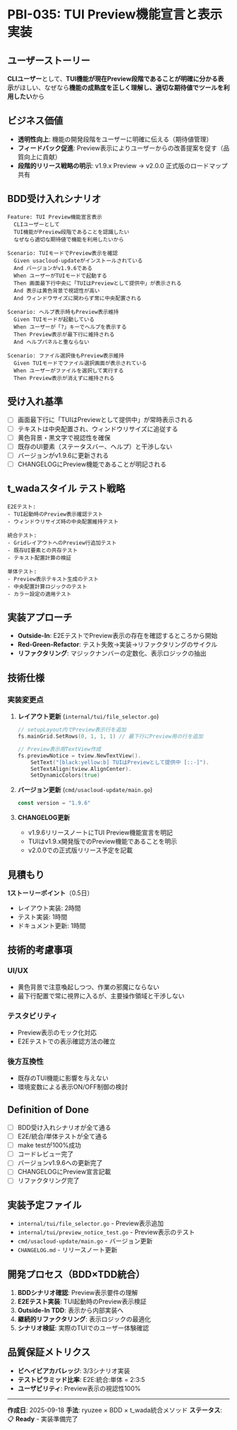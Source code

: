 # PBI-035: TUI Preview機能宣言と表示実装

## ユーザーストーリー
**CLIユーザー**として、**TUI機能が現在Preview段階であることが明確に分かる表示**がほしい、なぜなら**機能の成熟度を正しく理解し、適切な期待値でツールを利用したい**から

## ビジネス価値
- **透明性向上**: 機能の開発段階をユーザーに明確に伝える（期待値管理）
- **フィードバック促進**: Preview表示によりユーザーからの改善提案を促す（品質向上に貢献）
- **段階的リリース戦略の明示**: v1.9.x Preview → v2.0.0 正式版のロードマップ共有

## BDD受け入れシナリオ

```gherkin
Feature: TUI Preview機能宣言表示
  CLIユーザーとして
  TUI機能がPreview段階であることを認識したい
  なぜなら適切な期待値で機能を利用したいから

Scenario: TUIモードでPreview表示を確認
  Given usacloud-updateがインストールされている
  And バージョンがv1.9.6である
  When ユーザーがTUIモードで起動する
  Then 画面最下行中央に「TUIはPreviewとして提供中」が表示される
  And 表示は黄色背景で視認性が高い
  And ウィンドウサイズに関わらず常に中央配置される

Scenario: ヘルプ表示時もPreview表示維持
  Given TUIモードが起動している
  When ユーザーが「?」キーでヘルプを表示する
  Then Preview表示が最下行に維持される
  And ヘルプパネルと重ならない

Scenario: ファイル選択後もPreview表示維持
  Given TUIモードでファイル選択画面が表示されている
  When ユーザーがファイルを選択して実行する
  Then Preview表示が消えずに維持される
```

## 受け入れ基準
- [ ] 画面最下行に「TUIはPreviewとして提供中」が常時表示される
- [ ] テキストは中央配置され、ウィンドウリサイズに追従する
- [ ] 黄色背景・黒文字で視認性を確保
- [ ] 既存のUI要素（ステータスバー、ヘルプ）と干渉しない
- [ ] バージョンがv1.9.6に更新される
- [ ] CHANGELOGにPreview機能であることが明記される

## t_wadaスタイル テスト戦略

```
E2Eテスト:
- TUI起動時のPreview表示確認テスト
- ウィンドウリサイズ時の中央配置維持テスト

統合テスト:
- GridレイアウトへのPreview行追加テスト
- 既存UI要素との共存テスト
- テキスト配置計算の検証

単体テスト:
- Preview表示テキスト生成のテスト
- 中央配置計算ロジックのテスト
- カラー設定の適用テスト
```

## 実装アプローチ
- **Outside-In**: E2EテストでPreview表示の存在を確認するところから開始
- **Red-Green-Refactor**: テスト失敗→実装→リファクタリングのサイクル
- **リファクタリング**: マジックナンバーの定数化、表示ロジックの抽出

## 技術仕様

### 実装変更点
1. **レイアウト更新** (`internal/tui/file_selector.go`)
   ```go
   // setupLayout内でPreview表示行を追加
   fs.mainGrid.SetRows(0, 1, 1, 1) // 最下行にPreview用の行を追加

   // Preview表示用TextView作成
   fs.previewNotice = tview.NewTextView().
       SetText("[black:yellow:b] TUIはPreviewとして提供中 [::-]").
       SetTextAlign(tview.AlignCenter).
       SetDynamicColors(true)
   ```

2. **バージョン更新** (`cmd/usacloud-update/main.go`)
   ```go
   const version = "1.9.6"
   ```

3. **CHANGELOG更新**
   - v1.9.6リリースノートにTUI Preview機能宣言を明記
   - TUIはv1.9.x開発版でのPreview機能であることを明示
   - v2.0.0での正式版リリース予定を記載

## 見積もり
**1ストーリーポイント**（0.5日）
- レイアウト実装: 2時間
- テスト実装: 1時間
- ドキュメント更新: 1時間

## 技術的考慮事項

### UI/UX
- 黄色背景で注意喚起しつつ、作業の邪魔にならない
- 最下行配置で常に視界に入るが、主要操作領域と干渉しない

### テスタビリティ
- Preview表示のモック化対応
- E2Eテストでの表示確認方法の確立

### 後方互換性
- 既存のTUI機能に影響を与えない
- 環境変数による表示ON/OFF制御の検討

## Definition of Done
- [ ] BDD受け入れシナリオが全て通る
- [ ] E2E/統合/単体テストが全て通る
- [ ] make testが100%成功
- [ ] コードレビュー完了
- [ ] バージョンv1.9.6への更新完了
- [ ] CHANGELOGにPreview宣言記載
- [ ] リファクタリング完了

## 実装予定ファイル
- `internal/tui/file_selector.go` - Preview表示追加
- `internal/tui/preview_notice_test.go` - Preview表示のテスト
- `cmd/usacloud-update/main.go` - バージョン更新
- `CHANGELOG.md` - リリースノート更新

## 開発プロセス（BDD×TDD統合）
1. **BDDシナリオ確認**: Preview表示要件の理解
2. **E2Eテスト実装**: TUI起動時のPreview表示検証
3. **Outside-In TDD**: 表示から内部実装へ
4. **継続的リファクタリング**: 表示ロジックの最適化
5. **シナリオ検証**: 実際のTUIでのユーザー体験確認

## 品質保証メトリクス
- **ビヘイビアカバレッジ**: 3/3シナリオ実装
- **テストピラミッド比率**: E2E:統合:単体 = 2:3:5
- **ユーザビリティ**: Preview表示の視認性100%

---

**作成日**: 2025-09-18
**手法**: ryuzee × BDD × t_wada統合メソッド
**ステータス**: 📋 **Ready** - 実装準備完了